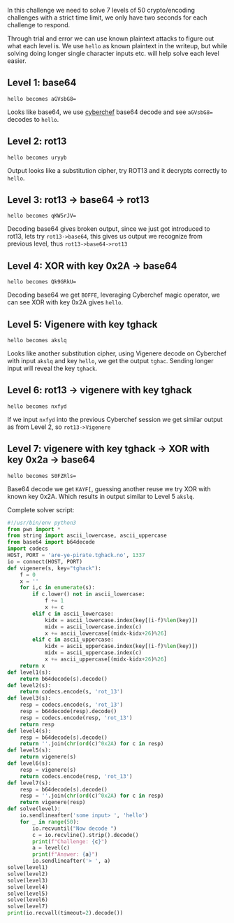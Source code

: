 In this challenge we need to solve 7 levels of 50 crypto/encoding challenges with a strict time limit, we only have two seconds for each challenge to respond.

Through trial and error we can use known plaintext attacks to figure out what each level is. We use `hello` as known plaintext in the writeup, but while solving doing longer single character inputs etc. will help solve each level easier.

## Level 1: base64
```
hello becomes aGVsbG8=
```
Looks like base64, we use [cyberchef](https://gchq.github.io/CyberChef/) base64 decode and see `aGVsbG8=` decodes to `hello`.

## Level 2: rot13
```
hello becomes uryyb
```
Output looks like a substitution cipher, try ROT13 and it decrypts correctly to `hello`.

## Level 3: rot13 -> base64 -> rot13
```
hello becomes qKW5rJV=
```
Decoding base64 gives broken output, since we just got introduced to rot13, lets try `rot13->base64`, this gives us output we recognize from previous level, thus `rot13->base64->rot13`

## Level 4: XOR with key 0x2A -> base64
```
hello becomes Qk9GRkU=
```
Decoding base64 we get `BOFFE`, leveraging Cyberchef magic operator, we can see XOR with key 0x2A gives `hello`.

## Level 5: Vigenere with key tghack
```
hello becomes akslq
```
Looks like another substitution cipher, using Vigenere decode on Cyberchef with input `akslq` and key `hello`, we get the output `tghac`. Sending longer input will reveal the key `tghack`.

## Level 6: rot13 -> vigenere with key tghack
```
hello becomes nxfyd
```
If we input `nxfyd` into the previous Cyberchef session we get similar output as from Level 2, so `rot13->Vigenere`

## Level 7: vigenere with key tghack -> XOR with key 0x2a -> base64
```
hello becomes S0FZRls=
```
Base64 decode we get `KAYF[`, guessing another reuse we try XOR with known key 0x2A. Which results in output similar to Level 5 `akslq`.

Complete solver script:
```python
#!/usr/bin/env python3
from pwn import *
from string import ascii_lowercase, ascii_uppercase
from base64 import b64decode
import codecs
HOST, PORT = 'are-ye-pirate.tghack.no', 1337
io = connect(HOST, PORT)
def vigenere(s, key="tghack"):
    f = 0
    x = ''
    for i,c in enumerate(s):
        if c.lower() not in ascii_lowercase:
            f += 1
            x += c
        elif c in ascii_lowercase:
            kidx = ascii_lowercase.index(key[(i-f)%len(key)])
            midx = ascii_lowercase.index(c)
            x += ascii_lowercase[(midx-kidx+26)%26]
        elif c in ascii_uppercase:
            kidx = ascii_uppercase.index(key[(i-f)%len(key)])
            midx = ascii_uppercase.index(c)
            x += ascii_uppercase[(midx-kidx+26)%26]
    return x
def level1(s):
    return b64decode(s).decode()
def level2(s):
    return codecs.encode(s, 'rot_13')
def level3(s):
    resp = codecs.encode(s, 'rot_13')
    resp = b64decode(resp).decode()
    resp = codecs.encode(resp, 'rot_13')
    return resp
def level4(s):
    resp = b64decode(s).decode()
    return ''.join(chr(ord(c)^0x2A) for c in resp)
def level5(s):
    return vigenere(s)
def level6(s):
    resp = vigenere(s)
    return codecs.encode(resp, 'rot_13')
def level7(s):
    resp = b64decode(s).decode()
    resp = ''.join(chr(ord(c)^0x2A) for c in resp)
    return vigenere(resp)
def solve(level):
    io.sendlineafter('some input> ', 'hello')
    for _ in range(50):
        io.recvuntil("Now decode ")
        c = io.recvline().strip().decode()
        print(f"Challenge: {c}")
        a = level(c)
        print(f"Answer: {a}")
        io.sendlineafter('> ', a)
solve(level1)
solve(level2)
solve(level3)
solve(level4)
solve(level5)
solve(level6)
solve(level7)
print(io.recvall(timeout=2).decode())
```